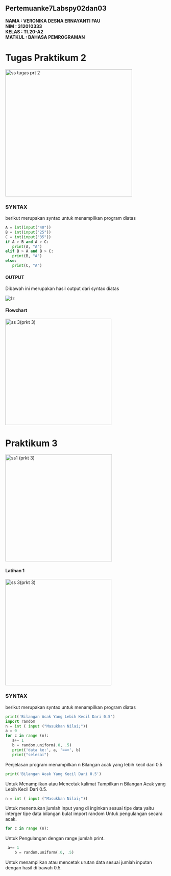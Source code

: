 ## Pertemuanke7Labspy02dan03
**NAMA      : VERONIKA DESNA ERNAYANTI FAU** <br>
**NIM       : 312010333** <br>
**KELAS 	  	: TI.20-A2** <br>
**MATKUL 	  : BAHASA PEMROGRAMAN** <br>

# Tugas Praktikum 2
<img width="397" alt="ss tugas prt 2" src="https://user-images.githubusercontent.com/73053784/98433061-862be780-20f6-11eb-9676-13ec9cfa9f1b.png">


### SYNTAX
berikut merupakan syntax untuk menampilkan program diatas

 ``` python
A = int(input("40"))
B = int(input("25"))
C = int(input("35"))
if A > B and A > C:
    print(A, "A")
elif B > A and B > C:
    print(B, "A")
else:
    print(C, "A")
```

#### OUTPUT
Dibawah ini merupakan hasil output dari syntax diatas

![1](https://user-images.githubusercontent.com/73016496/98446806-d6d12e00-2152-11eb-97e5-fac6671fd17c.png)z


#### Flowchart 

<img width="332" alt="ss 3(prkt 3)" src="https://user-images.githubusercontent.com/73053784/98434287-f3dd1100-2100-11eb-9acc-9b61c5149b62.png">


# Praktikum 3
<img width="334" alt="ss1 (prkt 3)" src="https://user-images.githubusercontent.com/73053784/98433884-7794fe80-20fd-11eb-94c1-f16262510bb3.png">

#### Latihan 1
<img width="332" alt="ss 3(prkt 3)" src="https://user-images.githubusercontent.com/73053784/98434287-f3dd1100-2100-11eb-9acc-9b61c5149b62.png">

### SYNTAX
berikut merupakan syntax untuk menampilkan program diatas

 ``` python
print('Bilangan Acak Yang Lebih Kecil Dari 0.5')
import random
n = int ( input ("Masukkan Nilai;"))
a = 0
for c in range (n):
    a+= 1
    b = random.uniform(.0, .5)
    print('data ke:', a, '==>', b)
    print("selesai")
```

Penjelasan program menampilkan n Bilangan acak yang lebih kecil dari 0.5
``` python
print('Bilangan Acak Yang Kecil Dari 0.5')
```
Untuk Menampilkan atau Mencetak kalimat Tampilkan n Bilangan Acak yang Lebih Kecil Dari 0.5.
``` python
n = int ( input ("Masukkan Nilai;"))
```
Untuk menentukan jumlah input yang di inginkan sesuai tipe data yaitu interger tipe data bilangan bulat import random Untuk pengulangan secara acak.
``` python
for c in range (n):
```
Untuk Pengulangan dengan range jumlah print.
``` python
 a+= 1
    b = random.uniform(.0, .5)
```
Untuk menampilkan atau mencetak urutan data sesuai jumlah inputan dengan hasil di bawah 0.5.


